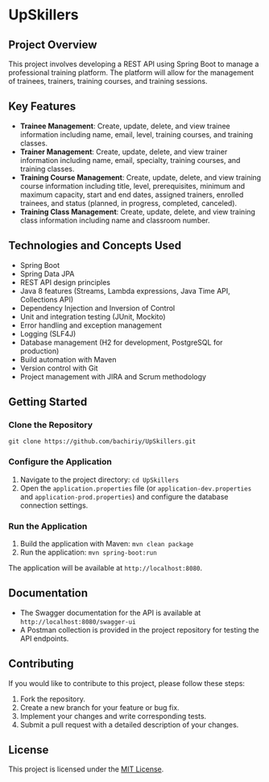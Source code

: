 #  UpSkillers

## Project Overview
This project involves developing a REST API using Spring Boot to manage a professional training platform. The platform will allow for the management of trainees, trainers, training courses, and training sessions.

## Key Features
- **Trainee Management**: Create, update, delete, and view trainee information including name, email, level, training courses, and training classes.
- **Trainer Management**: Create, update, delete, and view trainer information including name, email, specialty, training courses, and training classes.
- **Training Course Management**: Create, update, delete, and view training course information including title, level, prerequisites, minimum and maximum capacity, start and end dates, assigned trainers, enrolled trainees, and status (planned, in progress, completed, canceled).
- **Training Class Management**: Create, update, delete, and view training class information including name and classroom number.

## Technologies and Concepts Used
- Spring Boot
- Spring Data JPA
- REST API design principles
- Java 8 features (Streams, Lambda expressions, Java Time API, Collections API)
- Dependency Injection and Inversion of Control
- Unit and integration testing (JUnit, Mockito)
- Error handling and exception management
- Logging (SLF4J)
- Database management (H2 for development, PostgreSQL for production)
- Build automation with Maven
- Version control with Git
- Project management with JIRA and Scrum methodology

## Getting Started

### Clone the Repository
```
git clone https://github.com/bachiriy/UpSkillers.git
```

### Configure the Application
1. Navigate to the project directory: `cd UpSkillers`
2. Open the `application.properties` file (or `application-dev.properties` and `application-prod.properties`) and configure the database connection settings.

### Run the Application
1. Build the application with Maven: `mvn clean package`
2. Run the application: `mvn spring-boot:run`

The application will be available at `http://localhost:8080`.

## Documentation
- The Swagger documentation for the API is available at `http://localhost:8080/swagger-ui`
- A Postman collection is provided in the project repository for testing the API endpoints.

## Contributing
If you would like to contribute to this project, please follow these steps:
1. Fork the repository.
2. Create a new branch for your feature or bug fix.
3. Implement your changes and write corresponding tests.
4. Submit a pull request with a detailed description of your changes.

## License
This project is licensed under the [MIT License](LICENSE).
